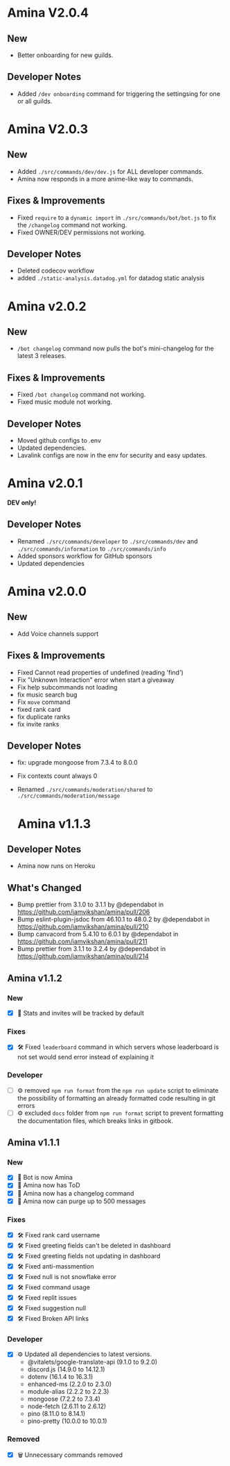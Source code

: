 # Amina V2.0.4

## New

- Better onboarding for new guilds.

## Developer Notes

- Added `/dev onboarding` command for triggering the settingsing for one or all guilds.

# Amina V2.0.3

## New

- Added `./src/commands/dev/dev.js` for ALL developer commands.
- Amina now responds in a more anime-like way to commands.

## Fixes & Improvements

- Fixed `require` to a `dynamic import` in `./src/commands/bot/bot.js` to fix the `/changelog`
  command not working.
- Fixed OWNER/DEV permissions not working.

## Developer Notes

- Deleted codecov workflow
- added `./static-analysis.datadog.yml` for datadog static analysis

# Amina v2.0.2

## New

- `/bot changelog` command now pulls the bot's mini-changelog for the latest 3 releases.

## Fixes & Improvements

- Fixed `/bot changelog` command not working.
- Fixed music module not working.

## Developer Notes

- Moved github configs to .env
- Updated dependencies.
- Lavalink configs are now in the env for security and easy updates.

# Amina v2.0.1

**DEV only!**

## Developer Notes

- Renamed `./src/commands/developer` to `./src/commands/dev` and `./src/commands/information` to
  `./src/commands/info`
- Added sponsors workflow for GitHub sponsors
- Updated dependencies

# Amina v2.0.0

## New

- Add Voice channels support

## Fixes & Improvements

- Fixed Cannot read properties of undefined (reading 'find')
- Fix "Unknown Interaction" error when start a giveaway
- Fix help subcommands not loading
- fix music search bug
- Fix `move` command
- fixed rank card
- fix duplicate ranks
- fix invite ranks

## Developer Notes

- fix: upgrade mongoose from 7.3.4 to 8.0.0
- Fix contexts count always 0
- Renamed `./src/commands/moderation/shared` to `./src/commands/moderation/message`

  # Amina v1.1.3

## Developer Notes

- Amina now runs on Heroku

## What's Changed

- Bump prettier from 3.1.0 to 3.1.1 by @dependabot in https://github.com/iamvikshan/amina/pull/206
- Bump eslint-plugin-jsdoc from 46.10.1 to 48.0.2 by @dependabot in
  https://github.com/iamvikshan/amina/pull/210
- Bump canvacord from 5.4.10 to 6.0.1 by @dependabot in https://github.com/iamvikshan/amina/pull/211
- Bump prettier from 3.1.1 to 3.2.4 by @dependabot in https://github.com/iamvikshan/amina/pull/214

## Amina v1.1.2

### New

- [x] 📜 Stats and invites will be tracked by default

### Fixes

- [x] 🛠 Fixed `leaderboard` command in which servers whose leaderboard is not set would send error
      instead of explaining it

### Developer

- [ ] ⚙️ removed `npm run format` from the `npm run update` script to eliminate the possibility of
      formatting an already formatted code resulting in git errors
- [ ] ⚙️ excluded `docs` folder from `npm run format` script to prevent formatting the documentation
      files, which breaks links in gitbook.

## Amina v1.1.1

### New

- [x] 🤖 Bot is now Amina
- [x] 📜 Amina now has ToD
- [x] 📜 Amina now has a changelog command
- [x] 📜 Amina now can purge up to 500 messages

### Fixes

- [x] 🛠 Fixed rank card username
- [x] 🛠 Fixed greeting fields can't be deleted in dashboard
- [x] 🛠 Fixed greeting fields not updating in dashboard
- [x] 🛠 Fixed anti-massmention
- [x] 🛠 Fixed null is not snowflake error
- [x] 🛠 Fixed command usage
- [x] 🛠 Fixed replit issues
- [x] 🛠 Fixed suggestion null
- [x] 🛠 Fixed Broken API links

### Developer

- [x] ⚙️ Updated all dependencies to latest versions.
  - @vitalets/google-translate-api (9.1.0 to 9.2.0)
  - discord.js (14.9.0 to 14.12.1)
  - dotenv (16.1.4 to 16.3.1)
  - enhanced-ms (2.2.0 to 2.3.0)
  - module-alias (2.2.2 to 2.2.3)
  - mongoose (7.2.2 to 7.3.4)
  - node-fetch (2.6.11 to 2.6.12)
  - pino (8.11.0 to 8.14.1)
  - pino-pretty (10.0.0 to 10.0.1)

### Removed

- [x] 🗑️ Unnecessary commands removed
